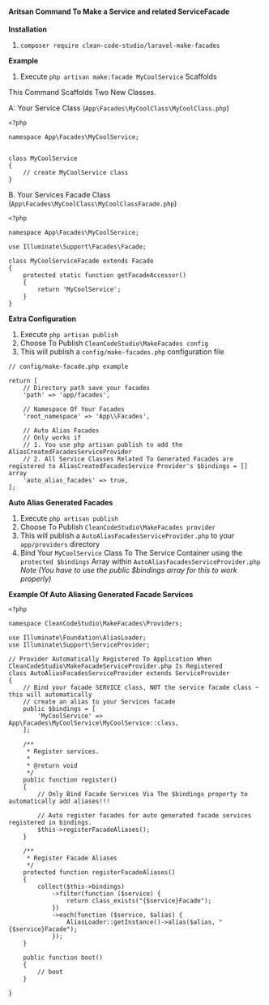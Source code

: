 #### Aritsan Command To Make a Service and related ServiceFacade

**Installation**
1. `composer require clean-code-studio/laravel-make-facades`

**Example**
1. Execute `php artisan make:facade MyCoolService` Scaffolds

This Command Scaffolds Two New Classes.

A: Your Service Class (`App\Facades\MyCoolClass\MyCoolClass.php`)
```
<?php

namespace App\Facades\MyCoolService;


class MyCoolService
{
    // create MyCoolService class
}
```

B. Your Services Facade Class (`App\Facades\MyCoolClass\MyCoolClassFacade.php`)
```
<?php

namespace App\Facades\MyCoolService;

use Illuminate\Support\Facades\Facade;

class MyCoolServiceFacade extends Facade
{
    protected static function getFacadeAccessor()
    {
        return 'MyCoolService';
    }
}

```


**Extra Configuration**
1. Execute `php artisan publish` 
2. Choose To Publish `CleanCodeStudio\MakeFacades config`
3. This will publish a `config/make-facades.php` configuration file

```
// config/make-facade.php example

return [
	// Directory path save your facades
	'path' => 'app/facades',

	// Namespace Of Your Facades
	'root_namespace' => 'App\\Facades',

	// Auto Alias Facades
	// Only works if 
	// 1. You use php artisan publish to add the AliasCreatedFacadesServiceProvider
	// 2. All Service Classes Related To Generated Facades are registered to AliasCreatedFacadesService Provider's $bindings = [] array 
	'auto_alias_facades' => true,
];
```

**Auto Alias Generated Facades**
1. Execute `php artisan publish`
2. Choose To Publish `CleanCodeStudio\MakeFacades provider`
3. This will publish a `AutoAliasFacadesServiceProvider.php` to your `app/providers` directory
4. Bind Your `MyCoolService` Class To The Service Container 
   using the `protected $bindings` Array within `AutoAliasFacadesServiceProvider.php`
_Note (You have to use the public $bindings array for this to work properly)_

**Example Of Auto Aliasing Generated Facade Services**
```
<?php

namespace CleanCodeStudio\MakeFacades\Providers;

use Illuminate\Foundation\AliasLoader;
use Illuminate\Support\ServiceProvider;

// Provider Automatically Registered To Application When CleanCodeStudio\MakeFacadeServiceProvider.php Is Registered
class AutoAliasFacadesServiceProvider extends ServiceProvider
{
    // Bind your facade SERVICE class, NOT the service facade class ~ this will automatically 
    // create an alias to your Services facade
    public $bindings = [
        'MyCoolService' => App\Facades\MyCoolService\MyCoolService::class, 
    ];

    /**
     * Register services.
     *
     * @return void
     */
    public function register()
    {
        // Only Bind Facade Services Via The $bindings property to automatically add aliases!!!

        // Auto register facades for auto generated facade services registered in bindings. 
        $this->registerFacadeAliases();
    }

    /**
     * Register Facade Aliases
     */
    protected function registerFacadeAliases()
    {
        collect($this->bindings)
            ->filter(function ($service) {
                return class_exists("{$service}Facade");
            })
            ->each(function ($service, $alias) {
                AliasLoader::getInstance()->alias($alias, "{$service}Facade");
            });
    }

    public function boot()
    {
        // boot
    }

}
```


